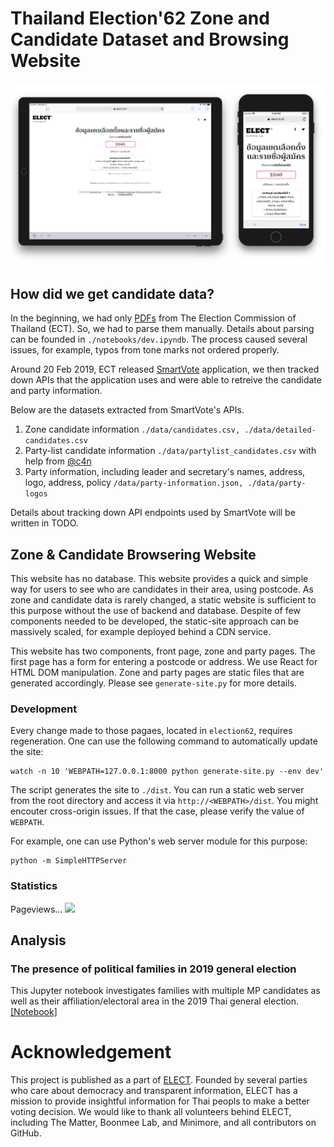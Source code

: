 # Thailand Election'62 Zone and Candidate Dataset and Browsing Website

![](screenshots/front-pages.png)

## How did we get candidate data?
In the beginning, we had only [PDFs](https://www.ect.go.th/ect_th/news_all.php?cid=165) from The Election Commission of Thailand (ECT). So, we had to parse them manually.
Details about parsing can be founded in `./notebooks/dev.ipyndb`. The process caused several issues, for example, typos from tone marks not ordered properly.

Around 20 Feb 2019, ECT released [SmartVote][smartvote] application, we then tracked down APIs that the application uses and were able to retreive the candidate and party information. 

Below are the datasets extracted from SmartVote's APIs.
1. Zone candidate information 
   ```./data/candidates.csv, ./data/detailed-candidates.csv```
2. Party-list candidate information
   ```./data/partylist_candidates.csv``` with help from [@c4n](//github.com/c4n)
3. Party information, including leader and secretary's names, address, logo, address, policy 
   ```/data/party-information.json, ./data/party-logos```

Details about tracking down API endpoints used by SmartVote will be written in TODO.

## Zone & Candidate Browsering Website
This website has no database. 
This website provides a quick and simple way for users to see who are candidates in their area, using postcode. As zone and candidate data is rarely changed, a static website is sufficient to this purpose without the use of backend and database. Despite of few components needed to be developed, the static-site approach can be massively scaled, for example deployed behind a CDN service. 

This website has two components, front page, zone and party pages. The first page has a form for entering a postcode or address. We use React for HTML DOM manipulation. Zone and party pages are static files that are generated accordingly. Please see `generate-site.py` for more details.

### Development
Every change made to those pagaes, located in `election62`, requires regeneration. One can use the following command to automatically update the site:
```
watch -n 10 'WEBPATH=127.0.0.1:8000 python generate-site.py --env dev'
```

The script generates the site to `./dist`. You can run a static web server from the root directory and access it via `http://<WEBPATH>/dist`. You might encouter cross-origin issues. If that the case, please verify the value of `WEBPATH`.

For example, one can use Python's web server module for this purpose:
```
python -m SimpleHTTPServer
```

### Statistics
Pageviews...
![](./screenshots/stats.png)

## **Analysis**
### The presence of political families in 2019 general election
This Jupyter notebook investigates families with multiple MP candidates as well as their affiliation/electoral area in the 2019 Thai general election.  [[Notebook]](notebooks/political-dynasty.ipynb)

# Acknowledgement
This project is published as a part of [ELECT](https://elect.in.th). Founded by several parties who care about democracy and transparent information, ELECT has a mission to provide insightful information for Thai peopls to make a better voting decision. We would like to thank all volunteers behind ELECT, including The Matter, Boonmee Lab, and Minimore, and  all contributors on GitHub.

[mitmproxy]: https://mitmproxy.org
[smartvote]: https://itunes.apple.com/th/app/smart-vote/id1447199802?l=th&mt=8